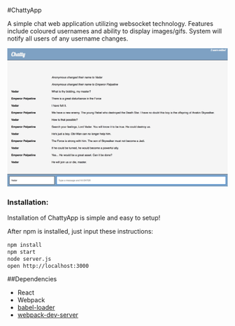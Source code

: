 #ChattyApp


A simple chat web application utilizing websocket technology. Features include coloured usernames and ability to display images/gifs. System will notify all users of any username changes.

![screenshot of app in use](/img/SS.png)


### Installation: 


Installation of ChattyApp is simple and easy to setup!

After npm is installed, just input these instructions:

```
npm install
npm start
node server.js 
open http://localhost:3000
```

##Dependencies

* React
* Webpack
* [babel-loader](https://github.com/babel/babel-loader)
* [webpack-dev-server](https://github.com/webpack/webpack-dev-server)
